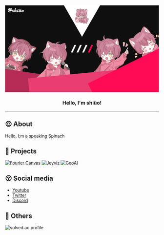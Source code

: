 <p align="center">
  <a href="" rel="noopener">
 <img width=1920px src="./pfp/shiueo_wallpaper_v4.png?raw=true" alt="Project logo"></a>
</p>

<h3 align="center">Hello, I'm shiüo!</h3>

---


## 😌 About <a name = "about"></a>
Hello, I;m a speaking Spinach

## 🤪 Projects <a name="projects"></a>
[![Fourier Canvas](https://github-readme-stats.vercel.app/api/pin/?username=shiueo&repo=Fourier-Canvas&theme=midnight-purple)](https://github.com/shiueo/Fourier-Canvas)
[![Jeyviz](https://github-readme-stats.vercel.app/api/pin/?username=shiueo&repo=Jeyviz&theme=midnight-purple)](https://github.com/shiueo/Jeyviz)
[![GeoAI](https://github-readme-stats.vercel.app/api/pin/?username=shiueo&repo=GeoAI&theme=midnight-purple)](https://github.com/shiueo/GeoAI)

## 😚 Social media <a name="social"></a>
- [Youtube](https://www.youtube.com/channel/@shiueo)
- [Twitter](https://twitter.com/shiueo_csh)
- [Discord](https://discord.gg/NXwVfdcygM)

## 🫠 Others <a name="others"></a>
![solved.ac profile](https://github-readme-solvedac.hyp3rflow.vercel.app/api/?handle=shiueo)
